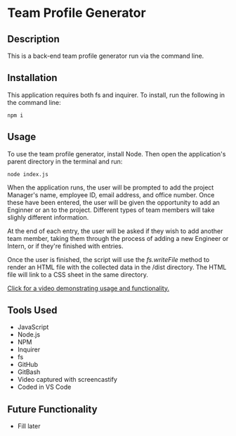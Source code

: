 # Team Profile Generator

## Description
This is a back-end team profile generator run via the command line.

## Installation
This application requires both fs and inquirer. To install, run the following in the command line:
```
npm i
```

## Usage
To use the team profile generator, install Node. Then open the application's parent directory in the terminal and run:
```
node index.js
```

When the application runs, the user will be prompted to add the project Manager's name, employee ID, email address, and office number. Once these have been entered, the user will be given the opportunity to add an Enginner or an to the project. Different types of team members will take slighly different information.

At the end of each entry, the user will be asked if they wish to add another team member, taking them through the process of adding a new Engineer or Intern, or if they're finished with entries.

Once the user is finished, the script will use the *fs.writeFile* method to render an HTML file with the collected data in the /dist directory. The HTML file will link to a CSS sheet in the same directory.

[Click for a video demonstrating usage and functionality.](https://user-images.githubusercontent.com/56139228/149438940-9a0e14c6-b709-408e-acaf-f29f2ab3586c.mp4)

## Tools Used
* JavaScript
* Node.js
* NPM
* Inquirer
* fs
* GitHub
* GitBash
* Video captured with screencastify
* Coded in VS Code

## Future Functionality
* Fill later